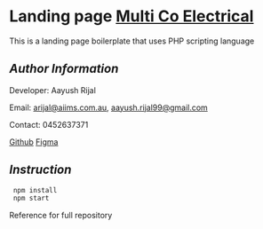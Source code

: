 # Landing page [Multi Co Electrical](https://multicoelectrical.com.au/localexperts)

This is a landing page boilerplate that uses PHP scripting language

## _Author Information_

Developer: Aayush Rijal

Email: arijal@aiims.com.au, aayush.rijal99@gmail.com

Contact: 0452637371

[Github](https://github.com/aayushrijal91/multico)
[Figma](https://www.figma.com/file/Wq679Qk8Bq3ml9yIsmzeXB/Multi-Co-Electrical)

## _Instruction_

```bash
 npm install
 npm start
 ```

Reference for full repository
